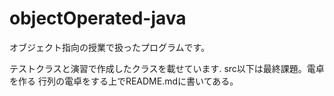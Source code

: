 # objectOperated-java

オブジェクト指向の授業で扱ったプログラムです。

テストクラスと演習で作成したクラスを載せています.
src以下は最終課題。電卓を作る
行列の電卓をする上でREADME.mdに書いてある。
